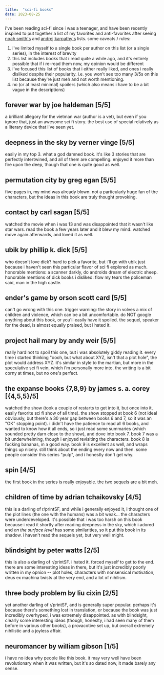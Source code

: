 ```yaml
---
title:  "sci-fi books"
date: 2023-08-25
---
```



i've been reading sci-fi since i was a teenager, and have been recently inspired to put together a list of my favorites and anti-favorites after seeing [noah smith's](https://www.noahpinion.blog/p/underrated-sci-fi-and-fantasy-books) and [andrej karpathy's](https://karpathy.ai/books.html) lists. some caveats / rules:
1. i've limited myself to a single book per author on this list (or a single series), in the interest of brevity
2. this list includes books that i read quite a while ago, and it's entirely possible that if i re-read them now, my opinion would be different
3. i've focused this list of books that i either really liked, and ones i really disliked despite their popularity. i.e. you won't see too many 3/5s on this list because they're just meh and not worth mentioning.
4. no (or at least minimal) spoilers (which also means i have to be a bit vague in the descriptions)


## forever war by joe haldeman [5/5]
a brilliant allegory for the vietman war (author is a vet), but even if you ignore that, just an awesome sci fi story. the best use of special relatively as a literary device that i've seen yet.

## deepness in the sky by verner vinge [5/5]
easily in my top 3. what a god damned book. it's like 3 stories that are perfectly intertwined, and all of them are compelling. enjoyed it more than fire upon the deep, though that one is quite good as well.

## permutation city by greg egan [5/5]
five pages in, my mind was already blown. not a particularly huge fan of the characters, but the ideas in this book are truly thought provoking.

## contact by carl sagan [5/5]
watched the movie when i was 13 and was disappointed that it wasn't like star wars. read the book a few years later and it blew my mind. watched move again afterwards, and loved it as well.

## ubik by phillip k. dick [5/5]
who doesn't love dick? hard to pick a favorite, but i'll go with ubik just because i haven't seen this particular flavor of sci fi explored as much. honorable mentions: a scanner darkly, do androids dream of electric sheep. honorable mentions of dick books i disliked: flow my tears the policeman said, man in the high castle.

## ender's game by orson scott card [5/5]
can't go wrong with this one. trigger warning: the story in volves a mix of children and violence, which can be a bit uncomfortable. do NOT google anything about this book, or you'll easily have it spoiled. the sequel, speaker for the dead, is almost equally praised, but i hated it.

## project hail mary by andy weir [5/5]
really hard not to spoil this one, but i was absolutely giddy reading it. every time i started thinking "oooh, but what about XYZ, isn't that a plot hole", the plot would address XYZ. it's similar in style to the martian, but more in the speculative sci fi vein, which i'm personally more into. the writing is a bit corny at times, but no one's perfect.

## the expanse books {7,8,9} by james s. a. corey [{4,5,5}/5]
watched the show (took a couple of restarts to get into it, but once into it, easily favorite sci fi show of all time). the show stopped at book 6 (not ideal obviously, but there's a 30 year gap between books 6 and 7, so it was an "OK" stopping point). i didn't have the patience to read all 6 books, and wanted to know how it all ends, so i just read some summaries (which sounded pretty darn close to the show), and dove into book 7. book 7 was a bit underwhelming, though i enjoyed revisiting the characters. book 8 is fucking bananas, in a good way. book 9 is excellent as well, and wraps things up nicely. still think about the ending every now and then. some people consider this series "pulp", and i honestly don't get why.

## spin [4/5]
the first book in the series is really enjoyable. the two sequels are a bit meh.

## children of time by adrian tchaikovsky [4/5]
this is a darling of r/printSF, and while i generally enjoyed it, i thought one of the plot lines (the one with the humans) was a bit weak... the characters were underdeveloped. it's possible that i was too harsh on this book because i read it shortly after reading deepness in the sky, which i adored and *on the surface level* has some similarities, so it put this book in its shadow. i haven't read the sequels yet, but very well might.

## blindsight by peter watts [2/5]
this is also a darling of r/printSF. i hated it. forced myself to get to the end. there are some interesting ideas in there, but it's just incredibly poorly written in my opnion -- plot holes, characters with nonsensical motivation, deus ex machina twists at the very end, and a lot of nihilism.

## three body problem by liu cixin [2/5]
yet another darling of r/printSF, and is generally super popular. perhaps it's because there's something lost in translation, or because the book was just incredibly overhyped, i was extremely disappointed. as with blindsight, clearly some interesting ideas (though, honeslty, i had seen many of them before in various other books), a provacotive set up, but overall extremely nihilistic and a joyless affair.

## neuromancer by william gibson [1/5]
i have no idea why people like this book. it may very well have been revolutionary when it was written, but it's so dated now, it made barely any sense.




